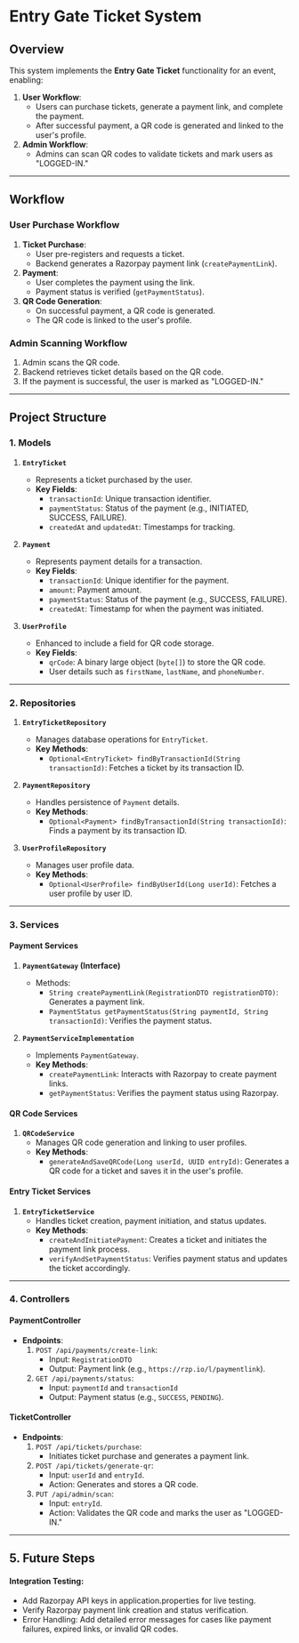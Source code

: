 # **Entry Gate Ticket System**

## **Overview**

This system implements the **Entry Gate Ticket** functionality for an event, enabling:
1. **User Workflow**:
   - Users can purchase tickets, generate a payment link, and complete the payment.
   - After successful payment, a QR code is generated and linked to the user's profile.
2. **Admin Workflow**:
   - Admins can scan QR codes to validate tickets and mark users as "LOGGED-IN."

---

## **Workflow**

### **User Purchase Workflow**
1. **Ticket Purchase**:
   - User pre-registers and requests a ticket.
   - Backend generates a Razorpay payment link (`createPaymentLink`).
2. **Payment**:
   - User completes the payment using the link.
   - Payment status is verified (`getPaymentStatus`).
3. **QR Code Generation**:
   - On successful payment, a QR code is generated.
   - The QR code is linked to the user's profile.

### **Admin Scanning Workflow**
1. Admin scans the QR code.
2. Backend retrieves ticket details based on the QR code.
3. If the payment is successful, the user is marked as "LOGGED-IN."

---

## **Project Structure**

### **1. Models**

1. **`EntryTicket`**
   - Represents a ticket purchased by the user.
   - **Key Fields**:
     - `transactionId`: Unique transaction identifier.
     - `paymentStatus`: Status of the payment (e.g., INITIATED, SUCCESS, FAILURE).
     - `createdAt` and `updatedAt`: Timestamps for tracking.

2. **`Payment`**
   - Represents payment details for a transaction.
   - **Key Fields**:
     - `transactionId`: Unique identifier for the payment.
     - `amount`: Payment amount.
     - `paymentStatus`: Status of the payment (e.g., SUCCESS, FAILURE).
     - `createdAt`: Timestamp for when the payment was initiated.

3. **`UserProfile`**
   - Enhanced to include a field for QR code storage.
   - **Key Fields**:
     - `qrCode`: A binary large object (`byte[]`) to store the QR code.
     - User details such as `firstName`, `lastName`, and `phoneNumber`.

---

### **2. Repositories**

1. **`EntryTicketRepository`**
   - Manages database operations for `EntryTicket`.
   - **Key Methods**:
     - `Optional<EntryTicket> findByTransactionId(String transactionId)`: Fetches a ticket by its transaction ID.

2. **`PaymentRepository`**
   - Handles persistence of `Payment` details.
   - **Key Methods**:
     - `Optional<Payment> findByTransactionId(String transactionId)`: Finds a payment by its transaction ID.

3. **`UserProfileRepository`**
   - Manages user profile data.
   - **Key Methods**:
     - `Optional<UserProfile> findByUserId(Long userId)`: Fetches a user profile by user ID.

---

### **3. Services**

#### **Payment Services**
1. **`PaymentGateway` (Interface)**
   - Methods:
     - `String createPaymentLink(RegistrationDTO registrationDTO)`: Generates a payment link.
     - `PaymentStatus getPaymentStatus(String paymentId, String transactionId)`: Verifies the payment status.

2. **`PaymentServiceImplementation`**
   - Implements `PaymentGateway`.
   - **Key Methods**:
     - `createPaymentLink`: Interacts with Razorpay to create payment links.
     - `getPaymentStatus`: Verifies the payment status using Razorpay.

#### **QR Code Services**
1. **`QRCodeService`**
   - Manages QR code generation and linking to user profiles.
   - **Key Methods**:
     - `generateAndSaveQRCode(Long userId, UUID entryId)`: Generates a QR code for a ticket and saves it in the user's profile.

#### **Entry Ticket Services**
1. **`EntryTicketService`**
   - Handles ticket creation, payment initiation, and status updates.
   - **Key Methods**:
     - `createAndInitiatePayment`: Creates a ticket and initiates the payment link process.
     - `verifyAndSetPaymentStatus`: Verifies payment status and updates the ticket accordingly.

---

### **4. Controllers**

#### **PaymentController**
- **Endpoints**:
  1. `POST /api/payments/create-link`:
     - Input: `RegistrationDTO`
     - Output: Payment link (e.g., `https://rzp.io/l/paymentlink`).
  2. `GET /api/payments/status`:
     - Input: `paymentId` and `transactionId`
     - Output: Payment status (e.g., `SUCCESS`, `PENDING`).

#### **TicketController**
- **Endpoints**:
  1. `POST /api/tickets/purchase`:
     - Initiates ticket purchase and generates a payment link.
  2. `POST /api/tickets/generate-qr`:
     - Input: `userId` and `entryId`.
     - Action: Generates and stores a QR code.
  3. `PUT /api/admin/scan`:
     - Input: `entryId`.
     - Action: Validates the QR code and marks the user as "LOGGED-IN."

---

## **5. Future Steps**
#### **Integration Testing:**

- Add Razorpay API keys in application.properties for live testing.
- Verify Razorpay payment link creation and status verification.
- Error Handling:
  Add detailed error messages for cases like payment failures, expired links, or invalid QR codes.
